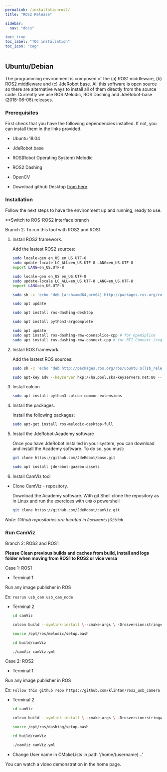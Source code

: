 ```yaml
---
permalink: /installationros2/
title: "ROS2 Release"

sidebar:
  nav: "docs"

toc: true
toc_label: "TOC installation"
toc_icon: "cog"
---
```




## Ubuntu/Debian

The programming environment is composed of the (a) ROS1 middleware, (b) ROS2 middleware and (c) JdeRobot base. All this software is open source so there are alternative ways to install all of them directly from the source code. Currently we use ROS Melodic, ROS Dashing and JdeRobot-base (2018-06-06) releases.

### Prerequisites

First check that you have the following dependencies installed. If not, you can install them in the links provided.

- Ubuntu 18.04 

- JdeRobot base 

- ROS(Robot Operating System) Melodic

- ROS2 Dashing

- OpenCV

- Download github Desktop <a href="https://desktop.github.com" target="_blank">from here</a>.



### Installation
Follow the next steps to have the environment up and running, ready to use.

**Switch to ROS-ROS2 interface branch

Branch 2: To run this tool with ROS2 and ROS1


1. Install ROS2 framework.

    Add the lastest ROS2 sources:

    ```bash
    sudo locale-gen en_US en_US.UTF-8
    sudo update-locale LC_ALL=en_US.UTF-8 LANG=en_US.UTF-8
    export LANG=en_US.UTF-8
    ```

    ```bash
    sudo locale-gen en_US en_US.UTF-8
    sudo update-locale LC_ALL=en_US.UTF-8 LANG=en_US.UTF-8
    export LANG=en_US.UTF-8
    ```
    ```bash
    sudo sh -c 'echo "deb [arch=amd64,arm64] http://packages.ros.org/ros2/ubuntu `lsb_release -cs` main" > /etc/apt/sources.list.d/ros2-latest.list'
    ```
    ```bash
    sudo apt update
    ```
    ```bash
    sudo apt install ros-dashing-desktop

    ```
    ```bash
    sudo apt install python3-argcomplete
    ```
    ```bash
    sudo apt update
    sudo apt install ros-dashing-rmw-opensplice-cpp # for OpenSplice
    sudo apt install ros-dashing-rmw-connext-cpp # for RTI Connext (requires license agreement)
    ```

2. Install ROS framework.

    Add the lastest ROS sources:

    ```bash
    sudo sh -c 'echo "deb http://packages.ros.org/ros/ubuntu $(lsb_release -sc) main" > /etc/apt/sources.list.d/ros-latest.list'
    ```
    ```bash
    sudo apt-key adv --keyserver hkp://ha.pool.sks-keyservers.net:80 --recv-key 421C365BD9FF1F717815A3895523BAEEB01FA116
    ```
    
3. Install colcon

    ```bash
    sudo apt install python3-colcon-common-extensions
    ```

4. Install the packages.

    Install the following packages:

    ```bash
    sudo apt-get install ros-melodic-desktop-full
    ```

5. Install the JdeRobot-Academy software

    Once you have JdeRobot installed in your system, you can download and install the Academy software. To do so, you must:

    ```bash
    git clone https://github.com/JdeRobot/base.git

    sudo apt install jderobot-gazebo-assets

    ```

6. Install CamViz tool

- Clone CamViz - repository.

    Download the Academy software. With git Shell clone the repository as in Linux and run the exercices with `CMD` o powershell

    ```bash
    git clone https://github.com/JdeRobot/camViz.git
    ```
    
_Note: Github repositories are located in `Documents\GitHub`_


### Run CamViz


Branch 2: ROS2 and ROS1

**Please Clean previous builds and caches from build, install and logs folder when moving from ROS1 to ROS2 or vice versa**

Case 1: ROS1

- Terminal 1

Run any image publisher in ROS

Ex: ```rosrun usb_cam usb_cam_node```

- Terminal 2

    ```bash
    cd camViz
    ```
    ```bash
    colcon build --symlink-install \--cmake-args \ -Drosversion:string=1
    ```
    ```bash
    source /opt/ros/melodic/setup.bash
    ```
    ```bash
    cd build/camViz 

    ./camViz camViz.yml
    ```
    
Case 2: ROS2

- Terminal 1

Run any image publisher in ROS

Ex: ``` Follow this github repo https://github.com/klintan/ros2_usb_camera ```

- Terminal 2

    ```bash
    cd camViz
    ```
    ```bash
    colcon build --symlink-install \--cmake-args \ -Drosversion:string=0
    ```
    ```bash
    source /opt/ros/dashing/setup.bash
    ```
    ```bash
    cd build/camViz 

    ./camViz camViz.yml
    ```
- Change User name in CMakeLists in path '/home/(username)...'


You can watch a video demonstration in the home page.



